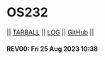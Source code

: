 # OS232

|| [TARBALL](SandBox/) || [LOG](TXT/mylog.txt) || [GitHub](https://github.com/dimashn04/os232/) ||

#### REV00: Fri 25 Aug 2023 10:38
